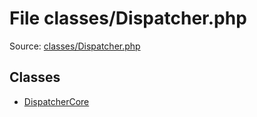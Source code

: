 File classes/Dispatcher.php
=========

Source: [classes/Dispatcher.php](https://github.com/PrestaShop/PrestaShop/blob/1.6.0.4/classes/Dispatcher.php)


Classes
-------

* [DispatcherCore](class.DispatcherCore.md)

